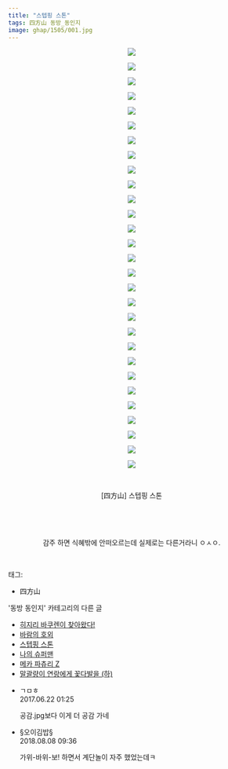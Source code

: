 ```yaml
---
title: "스텝핑 스톤"
tags: 四方山 동방_동인지
image: ghap/1505/001.jpg
---
```

<div class="article">
<p style="text-align: center; clear: none; float: none;"><img src="{{ site.nasurl }}/ghap/1505/001.jpg"/></p>
<p style="text-align: center; clear: none; float: none;"><img src="{{ site.nasurl }}/ghap/1505/002.jpg"/></p>
<p style="text-align: center; clear: none; float: none;"><img src="{{ site.nasurl }}/ghap/1505/003.jpg"/></p>
<p style="text-align: center; clear: none; float: none;"><img src="{{ site.nasurl }}/ghap/1505/004.jpg"/></p>
<p style="text-align: center; clear: none; float: none;"><img src="{{ site.nasurl }}/ghap/1505/005.jpg"/></p>
<p style="text-align: center; clear: none; float: none;"><img src="{{ site.nasurl }}/ghap/1505/006.jpg"/></p>
<p style="text-align: center; clear: none; float: none;"><img src="{{ site.nasurl }}/ghap/1505/007.jpg"/></p>
<p style="text-align: center; clear: none; float: none;"><img src="{{ site.nasurl }}/ghap/1505/008.jpg"/></p>
<p style="text-align: center; clear: none; float: none;"><img src="{{ site.nasurl }}/ghap/1505/009.jpg"/></p>
<p style="text-align: center; clear: none; float: none;"><img src="{{ site.nasurl }}/ghap/1505/010.jpg"/></p>
<p style="text-align: center; clear: none; float: none;"><img src="{{ site.nasurl }}/ghap/1505/011.jpg"/></p>
<p style="text-align: center; clear: none; float: none;"><img src="{{ site.nasurl }}/ghap/1505/012.jpg"/></p>
<p style="text-align: center; clear: none; float: none;"><img src="{{ site.nasurl }}/ghap/1505/013.jpg"/></p>
<p style="text-align: center; clear: none; float: none;"><img src="{{ site.nasurl }}/ghap/1505/014.jpg"/></p>
<p style="text-align: center; clear: none; float: none;"><img src="{{ site.nasurl }}/ghap/1505/015.jpg"/></p>
<p style="text-align: center; clear: none; float: none;"><img src="{{ site.nasurl }}/ghap/1505/016.jpg"/></p>
<p style="text-align: center; clear: none; float: none;"><img src="{{ site.nasurl }}/ghap/1505/017.jpg"/></p>
<p style="text-align: center; clear: none; float: none;"><img src="{{ site.nasurl }}/ghap/1505/018.jpg"/></p>
<p style="text-align: center; clear: none; float: none;"><img src="{{ site.nasurl }}/ghap/1505/019.jpg"/></p>
<p style="text-align: center; clear: none; float: none;"><img src="{{ site.nasurl }}/ghap/1505/020.jpg"/></p>
<p style="text-align: center; clear: none; float: none;"><img src="{{ site.nasurl }}/ghap/1505/021.jpg"/></p>
<p style="text-align: center; clear: none; float: none;"><img src="{{ site.nasurl }}/ghap/1505/022.jpg"/></p>
<p style="text-align: center; clear: none; float: none;"><img src="{{ site.nasurl }}/ghap/1505/023.jpg"/></p>
<p style="text-align: center; clear: none; float: none;"><img src="{{ site.nasurl }}/ghap/1505/024.jpg"/></p>
<p style="text-align: center; clear: none; float: none;"><img src="{{ site.nasurl }}/ghap/1505/025.jpg"/></p>
<p style="text-align: center; clear: none; float: none;"><img src="{{ site.nasurl }}/ghap/1505/026.jpg"/></p>
<p style="text-align: center; clear: none; float: none;"><img src="{{ site.nasurl }}/ghap/1505/027.jpg"/></p>
<p style="text-align: center; clear: none; float: none;"><img src="{{ site.nasurl }}/ghap/1505/028.jpg"/></p>
<p style="text-align: center; clear: none; float: none;"><img src="{{ site.nasurl }}/ghap/1505/029.jpg"/></p>
<p style="text-align: center; clear: none; float: none;"><br/></p>
<p style="text-align: center; clear: none; float: none;">[四方山] 스텝핑 스톤</p>
<p style="text-align: center; clear: none; float: none;"><br/></p>
<p style="text-align: center; clear: none; float: none;"><br/></p>
<p style="text-align: center; clear: none; float: none;">감주 하면 식혜밖에 안떠오르는데 실제로는 다른거라니 ㅇㅅㅇ.</p>
<p><br/></p>
</div><div class="tagTrail">
<p>태그: </p>
<ul>
<li>四方山</li>
</ul>
</div><div class="another">
<p>'동방 동인지' 카테고리의 다른 글</p>
<ul>
<li><a href="/2016-08-11-ghap_1507">히지리 바쿠렌이 찾아왔다!</a></li>
<li><a href="/2016-08-11-ghap_1506">바람의 호외</a></li>
<li><a href="/2016-08-11-ghap_1505">스텝핑 스톤</a></li>
<li><a href="/2016-08-11-ghap_1503">나의 슈퍼맨</a></li>
<li><a href="/2016-08-11-ghap_1502">메카 파츄리 Z</a></li>
<li><a href="/2016-08-11-ghap_1501">말괄량이 연랑에게 꽃다발을 (하)</a></li>
</ul>
</div><div class="cb_module cb_fluid">
<div class="cb_wrt cb_profile">
<div class="comment">
<ul>
<li class="cb_thumb_off" id="comment15019306">
<div class="cb_comment_area">
<div class="cb_info_area">
<div class="cb_section">
<span class="cb_nick_name">ㄱㅁㅎ</span>
</div>
<div class="cb_section">
<span class="cb_date">2017.06.22 01:25 </span>
</div>
</div>
<div class="cb_dsc_comment">
<p class="cb_dsc">
											공감.jpg보다 이게 더 공감 가네
										</p>
</div>
</div></li>
<li class="cb_thumb_off" id="comment15303288">
<div class="cb_comment_area">
<div class="cb_info_area">
<div class="cb_section">
<span class="cb_nick_name">§오이김밥§</span>
</div>
<div class="cb_section">
<span class="cb_date">2018.08.08 09:36 </span>
</div>
</div>
<div class="cb_dsc_comment">
<p class="cb_dsc">
											가위-바위-보! 하면서 계단놀이 자주 했었는데ㅋ
										</p>
</div>
</div></li>
</ul>
</div>
</div><!-- commentList close -->
</div>